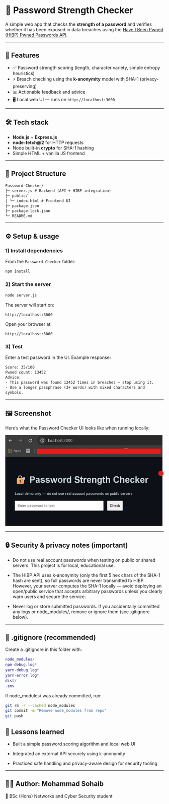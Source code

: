 # 🔐 Password Strength Checker

A simple web app that checks the **strength of a password** and verifies whether it has been exposed in data breaches using the [Have I Been Pwned (HIBP) Pwned Passwords API](https://haveibeenpwned.com/API/v3#PwnedPasswords).

---

## 🚀 Features
- ✅ Password strength scoring (length, character variety, simple entropy heuristics)  
- ⚡ Breach checking using the **k-anonymity** model with SHA-1 (privacy-preserving)  
- 📊 Actionable feedback and advice  
- 🖥️ Local web UI — runs on `http://localhost:3000`

---

## 🛠️ Tech stack
- **Node.js** + **Express.js**  
- **node-fetch@2** for HTTP requests  
- Node built-in **crypto** for SHA-1 hashing  
- Simple HTML + vanilla JS frontend

---


## 📂 Project Structure
```
Password-Checker/
├─ server.js # Backend (API + HIBP integration)
├─ public/
│ └─ index.html # Frontend UI
├─ package.json
├─ package-lock.json
└─ README.md
```

---

## ⚙️ Setup & usage

### 1) Install dependencies
From the `Password-Checker` folder:
```bash
npm install
```

### 2) Start the server
```bash
node server.js
```

The server will start on:
```arduino
http://localhost:3000
```

Open your browser at:
```
http://localhost:3000
```

### 3) Test

Enter a test password in the UI. Example response:
```vbnet
Score: 35/100
Pwned count: 13452
Advice:
- This password was found 13452 times in breaches — stop using it.
- Use a longer passphrase (3+ words) with mixed characters and symbols.
```

---

## 🖼️ Screenshot

Here’s what the Password Checker UI looks like when running locally:

![Password Checker UI](Screenshot.png)

---
## 🔒 Security & privacy notes (important)

- Do not use real account passwords when testing on public or shared servers. This project is for local, educational use.

- The HIBP API uses k-anonymity (only the first 5 hex chars of the SHA-1 hash are sent), so full passwords are never transmitted to HIBP. However, your server computes the SHA-1 locally — avoid deploying an open/public service that accepts arbitrary passwords unless you clearly warn users and secure the service.

- Never log or store submitted passwords. If you accidentally committed any logs or node_modules/, remove or ignore them (see .gitignore below).
  
---

## 🧰 .gitignore (recommended)

Create a .gitignore in this folder with:
```lua
node_modules/
npm-debug.log*
yarn-debug.log*
yarn-error.log*
dist/
.env
```

If node_modules/ was already committed, run:
```bash
git rm -r --cached node_modules
git commit -m "Remove node_modules from repo"
git push
```

## 📖 Lessons learned

- Built a simple password scoring algorithm and local web UI

- Integrated an external API securely using k-anonymity

- Practiced safe handling and privacy-aware design for security tooling

---

## 👨‍💻 Author: Mohammad Sohaib
📌 BSc (Hons) Networks and Cyber Security student

